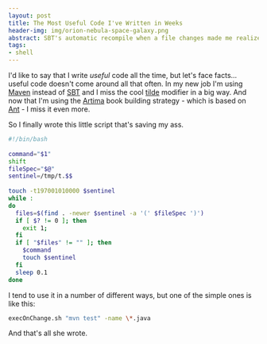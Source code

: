 ```yaml
---
layout: post
title: The Most Useful Code I've Written in Weeks
header-img: img/orion-nebula-space-galaxy.png
abstract: SBT's automatic recompile when a file changes made me realize that I wanted that functionality with everything I do, and so I scripted it.
tags:
- shell
---
```

I'd like to say that I write *useful* code all the time, but let's face facts... useful code doesn't come around all that often. In my new job I'm using [Maven](http://maven.apache.org) instead of [SBT](http://www.scala-sbt.org) and I miss the cool [tilde](http://www.scala-sbt.org/#compilation) modifier in a big way. And now that I'm using the [Artima](http://www.artima.com) book building strategy - which is based on [Ant](http://ant.apache.org) - I miss it even more.

So I finally wrote this little script that's saving my ass.

``` bash
#!/bin/bash
 
command="$1"
shift
fileSpec="$@"
sentinel=/tmp/t.$$
 
touch -t197001010000 $sentinel
while :
do
  files=$(find . -newer $sentinel -a '(' $fileSpec ')')
  if [ $? != 0 ]; then
    exit 1;
  fi
  if [ "$files" != "" ]; then
    $command
    touch $sentinel
  fi
  sleep 0.1
done
```

I tend to use it in a number of different ways, but one of the simple ones is like this:

``` bash
execOnChange.sh "mvn test" -name \*.java
```

And that's all she wrote.
